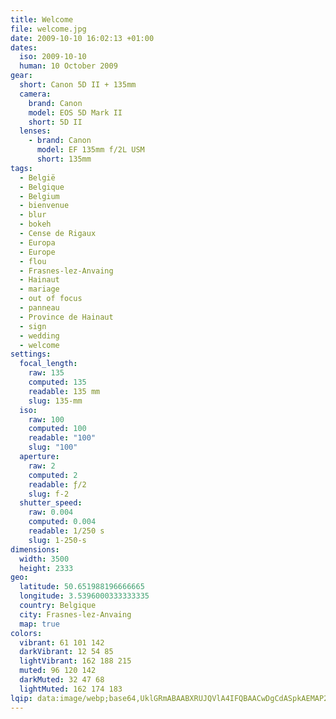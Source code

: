 ```yaml
---
title: Welcome
file: welcome.jpg
date: 2009-10-10 16:02:13 +01:00
dates:
  iso: 2009-10-10
  human: 10 October 2009
gear:
  short: Canon 5D II + 135mm
  camera:
    brand: Canon
    model: EOS 5D Mark II
    short: 5D II
  lenses:
    - brand: Canon
      model: EF 135mm f/2L USM
      short: 135mm
tags:
  - België
  - Belgique
  - Belgium
  - bienvenue
  - blur
  - bokeh
  - Cense de Rigaux
  - Europa
  - Europe
  - flou
  - Frasnes-lez-Anvaing
  - Hainaut
  - mariage
  - out of focus
  - panneau
  - Province de Hainaut
  - sign
  - wedding
  - welcome
settings:
  focal_length:
    raw: 135
    computed: 135
    readable: 135 mm
    slug: 135-mm
  iso:
    raw: 100
    computed: 100
    readable: "100"
    slug: "100"
  aperture:
    raw: 2
    computed: 2
    readable: ƒ/2
    slug: f-2
  shutter_speed:
    raw: 0.004
    computed: 0.004
    readable: 1/250 s
    slug: 1-250-s
dimensions:
  width: 3500
  height: 2333
geo:
  latitude: 50.651988196666665
  longitude: 3.5396000333333335
  country: Belgique
  city: Frasnes-lez-Anvaing
  map: true
colors:
  vibrant: 61 101 142
  darkVibrant: 12 54 85
  lightVibrant: 162 188 215
  muted: 96 120 142
  darkMuted: 32 47 68
  lightMuted: 162 174 183
lqip: data:image/webp;base64,UklGRmABAABXRUJQVlA4IFQBAACwDgCdASpkAEMAP22gv1i0v7+lNfK8W/AtiWcAz+ArzEZoWaWgbx0I2lX3908pvQhOLG5o/wipsoyNMoTrAib/jTZK6n0aeh/Ir7W2bLiWGbW8V3sSRZa3SOtTcTyN0+fuHm9upgHRo9OT+oBqBFQzD89zKhwx3jYN2LpWa+AAzPhYY/q20xfnjCscPs6l071VhhLfKGXqCtDoE9qqlQBBQIMRMRwITPkGLm9MUYf1c8xcO84P6gPdVXqUzc+7IdGzeXr0aB2D6CTi9MQZDTOV8CzjfqjdfDf5LrMuBymgCw5j4AeratTSHjxapfvGl0FQJjzD656lRW95gB8v98epxGA6nSfpMZHOa8DqYr7c0iY8KvX4xQY4T9bpfsQUp/+200/mTPsAPU4VzBBnuwPDimpv7s9Pk0LvY5yCs/Dm02PXatRr41b5pKaSUD+tECpl+qAA
---
```



